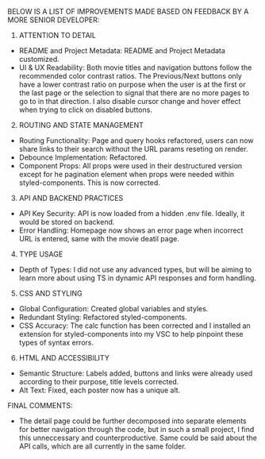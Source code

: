 BELOW IS A LIST OF IMPROVEMENTS MADE BASED ON FEEDBACK BY A MORE SENIOR DEVELOPER:

1. ATTENTION TO DETAIL

- README and Project Metadata: README and Project Metadata customized.
- UI & UX Readability: Both movie titles and navigation buttons follow the recommended color contrast ratios. The Previous/Next buttons only have a lower contrast ratio on purpose when the user is at the first or the last page or the selection to signal that there are no more pages to go to in that direction. I also disable cursor change and hover effect when trying to click on disabled buttons.

2. ROUTING AND STATE MANAGEMENT

- Routing Functionality: Page and query hooks refactored, users can now share links to their search without the URL params reseting on render.
- Debounce Implementation: Refactored.
- Component Props: All props were used in their destructured version except for he pagination element when props were needed within styled-components. This is now corrected.

3. API AND BACKEND PRACTICES

- API Key Security: API is now loaded from a hidden .env file. Ideally, it would be stored on backend.
- Error Handling: Homepage now shows an error page when incorrect URL is entered, same with the movie deatil page.

4. TYPE USAGE

- Depth of Types: I did not use any advanced types, but will be aiming to learn more about using TS in dynamic API responses and form handling.

5. CSS AND STYLING

- Global Configuration: Created global variables and styles.
- Redundant Styling: Refactored styled-components.
- CSS Accuracy: The calc function has been corrected and I installed an extension for styled-components into my VSC to help pinpoint these types of syntax errors.

6. HTML AND ACCESSIBILITY

- Semantic Structure: Labels added, buttons and links were already used according to their purpose, title levels corrected.
- Alt Text: Fixed, each poster now has a unique alt.

FINAL COMMENTS:

- The detail page could be further decomposed into separate elements for better navigation through the code, but in such a small project, I find this unneccessary and counterproductive. Same could be said about the API calls, which are all currently in the same folder.

